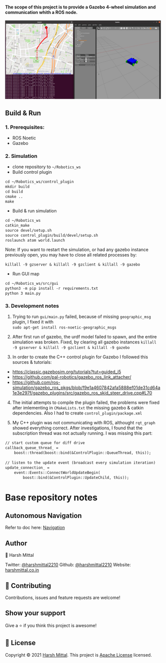 
#### The scope of this project is to provide a Gazebo 4-wheel simulation and communication whith a ROS node.

![Alt text](ros_demo.png)

## Build & Run

### 1. Prerequisites:
- ROS Noetic
- Gazebo

### 2. Simulation 
- clone repository to `~/Robotics_ws`
- Build control plugin
```
cd ~/Robotics_ws/control_plugin
mkdir build
cd build
cmake ..
make
```
- Build & run simulation
```
cd ~/Robotics_ws
catkin_make
source devel/setup.sh
source control_plugin/build/devel/setup.sh
roslaunch atom world.launch
```

Note: If you want to restart the simulation, or had any gazebo instance previously open, you may have to close all related processes by:
```
killall -9 gzserver & killall -9 gzclient & killall -9 gazebo
```

- Run GUI map
```
cd ~/Robotics_ws/src/gui
python3 -m pip install -r requirements.txt
python 3 main.py
```

### 3. Development notes 

1. Trying to run `gui/main.py` failed, because of missing `geographic_msg` plugin, I fixed it with <br> `sudo apt-get install ros-noetic-geographic_msgs`

2. After first run of gazebo, the urdf model failed to spawn, and the entire simulation was broken. 
Fixed, by clearing all gazebo instances
```killall -9 gzserver & killall -9 gzclient & killall -9 gazebo```

3. In order to create the C++ control plugin for Gazebo I followed this sources & tutorials:
- https://classic.gazebosim.org/tutorials?tut=guided_i5
- https://github.com/pal-robotics/gazebo_ros_link_attacher/
- https://github.com/ros-simulation/gazebo_ros_pkgs/blob/f9e1a4607842afa5888ef01de31cd64a1e3e297f/gazebo_plugins/src/gazebo_ros_skid_steer_drive.cpp#L70

4. The initial attempts to compile the plugin failed, the problems were fixed after imlementing in `CMakeLists.txt` the missing gazebo & catkin dependencies. Also I had to create `control_plugin/package.xml`

4. My C++ plugin was not communicating with ROS, althought `rqt_graph` showed everything correct. After investigations, I found that the subscription thread was not actually running. I was missing this part:
```
// start custom queue for diff drive
callback_queue_thread_ =
    boost::thread(boost::bind(&ControlPlugin::QueueThread, this));

// listen to the update event (broadcast every simulation iteration)
update_connection_ =
    event::Events::ConnectWorldUpdateBegin(
        boost::bind(&ControlPlugin::UpdateChild, this));
```


# Base repository notes

## Autonomous Navigation

Refer to doc here: [Navigation](/docs/Navigation.md)
  
## Author

👤 Harsh Mittal

Twitter: [@harshmittal2210](https://twitter.com/harshmittal2210)
Github: [@harshmittal2210](https://github.com/harshmittal2210)
Website: [harshmittal.co.in](http://harshmittal.co.in)
  
## 🤝 Contributing

Contributions, issues and feature requests are welcome!

## Show your support

Give a ⭐️ if you think this project is awesome!

## 📝 License

Copyright © 2021 [Harsh Mittal](https://github.com/harshmittal2210).
This project is [Apache License](https://github.com/harshmittal2210/Robotics_ws/blob/main/LICENSE) licensed.

